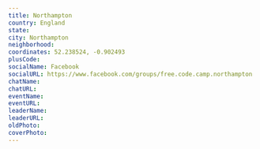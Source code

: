 ```yaml
---
title: Northampton
country: England
state: 
city: Northampton
neighborhood: 
coordinates: 52.238524, -0.902493
plusCode:
socialName: Facebook
socialURL: https://www.facebook.com/groups/free.code.camp.northampton
chatName:
chatURL:
eventName:
eventURL:
leaderName:
leaderURL:
oldPhoto: 
coverPhoto:
---
```

